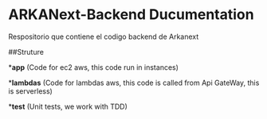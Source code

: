 # ARKANext-Backend Ducumentation
Respositorio que contiene el codigo backend de Arkanext

##Struture

   ***app**    (Code for ec2 aws, this code run in instances)
   
   ***lambdas** (Code for lambdas aws, this code is called from 
             Api GateWay, this is serverless)
             
   ***test**    (Unit tests, we work with TDD)
